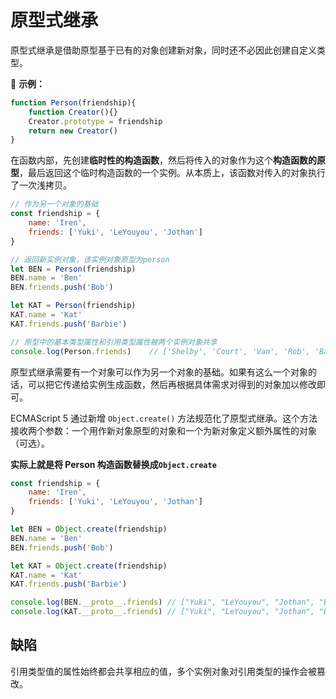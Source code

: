 # 原型式继承

原型式继承是借助原型基于已有的对象创建新对象，同时还不必因此创建自定义类型。

🌰 **示例：**

```js
function Person(friendship){
	function Creator(){}
	Creator.prototype = friendship
	return new Creator()
}
```

在函数内部，先创建**临时性的构造函数**，然后将传入的对象作为这个**构造函数的原型**，最后返回这个临时构造函数的一个实例。从本质上，该函数对传入的对象执行了一次浅拷贝。

```js
// 作为另一个对象的基础
const friendship = {
	name: 'Iren',
	friends: ['Yuki', 'LeYouyou', 'Jothan']
}

// 返回新实例对象，该实例对象原型为person
let BEN = Person(friendship)
BEN.name = 'Ben'
BEN.friends.push('Bob')

let KAT = Person(friendship)
KAT.name = 'Kat'
KAT.friends.push('Barbie')

// 原型中的基本类型属性和引用类型属性被两个实例对象共享
console.log(Person.friends)    // ['Shelby', 'Court', 'Van', 'Rob', 'Barbie']
```

原型式继承需要有一个对象可以作为另一个对象的基础。如果有这么一个对象的话，可以把它传递给实例生成函数，然后再根据具体需求对得到的对象加以修改即可。

ECMAScript 5 通过新增 `Object.create()` 方法规范化了原型式继承。这个方法接收两个参数：一个用作新对象原型的对象和一个为新对象定义额外属性的对象（可选）。

**实际上就是将 Person 构造函数替换成`Object.create`**

```js
const friendship = {
	name: 'Iren',
	friends: ['Yuki', 'LeYouyou', 'Jothan']
}

let BEN = Object.create(friendship)
BEN.name = 'Ben'
BEN.friends.push('Bob')

let KAT = Object.create(friendship)
KAT.name = 'Kat'
KAT.friends.push('Barbie')

console.log(BEN.__proto__.friends) // ["Yuki", "LeYouyou", "Jothan", "Bob", "Barbie"]
console.log(KAT.__proto__.friends) // ["Yuki", "LeYouyou", "Jothan", "Bob", "Barbie"]
```

## 缺陷

引用类型值的属性始终都会共享相应的值，多个实例对象对引用类型的操作会被篡改。




